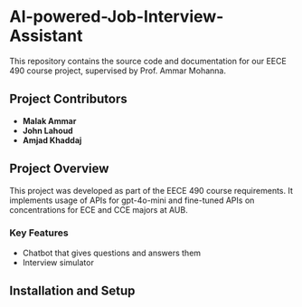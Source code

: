 # AI-powered-Job-Interview-Assistant



This repository contains the source code and documentation for our EECE 490 course project, supervised by Prof. Ammar Mohanna.  

## Project Contributors  
- **Malak Ammar**  
- **John Lahoud**  
- **Amjad Khaddaj**  

## Project Overview  
This project was developed as part of the EECE 490 course requirements. It implements usage of APIs for gpt-4o-mini and fine-tuned APIs on concentrations for ECE and CCE majors at AUB.

### Key Features  
- Chatbot that gives questions and answers them
- Interview simulator


## Installation and Setup  
